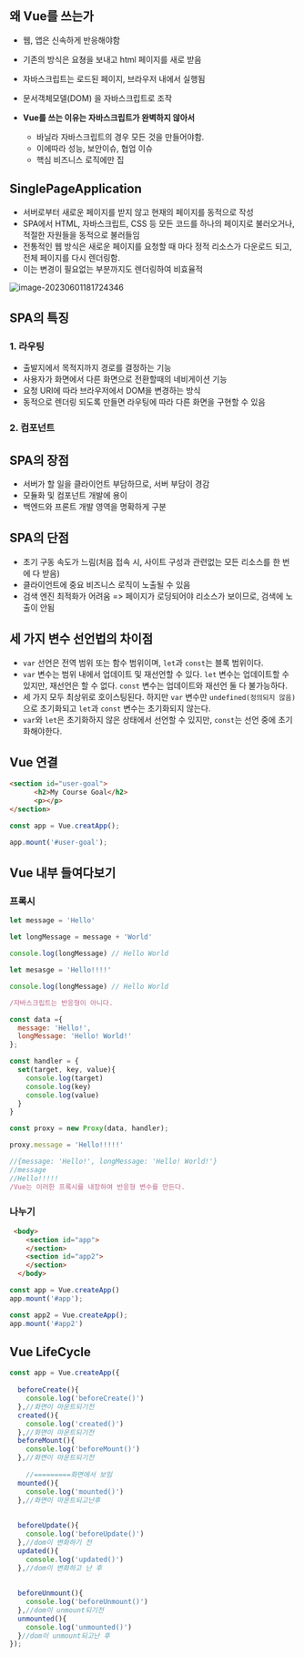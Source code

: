 

## 왜 Vue를 쓰는가

- 웹, 앱은 신속하게 반응해야함
- 기존의 방식은 요쳥을 보내고 html 페이지를 새로 받음
- 자바스크립트는 로드된 페이지, 브라우저 내에서 실행됨
- 문서객체모델(DOM) 을 자바스크립트로 조작

- **Vue를 쓰는 이유는 자바스크립트가 완벽하지 않아서**
  - 바닐라 자바스크립트의 경우 모든 것을 만들어야함.
  - 이에따라 성능, 보안이슈, 협업 이슈
  - 핵심 비즈니스 로직에만 집



## SinglePageApplication

- 서버로부터 새로운 페이지를 받지 않고 현재의 페이지를 동적으로 작성
- SPA에서 HTML, 자바스크립트, CSS 등 모든 코드를 하나의 페이지로 불러오거나, 적절한 자원들을 동적으로 불러들임
- 전통적인 웹 방식은 새로운 페이지를 요청할 때 마다 정적 리소스가 다운로드 되고, 전체 페이지를 다시 렌더링함.
- 이는 변경이 필요없는 부분까지도 렌더링하여 비효율적

![image-20230601181724346](https://github.com/HangHang13/Mybatis-Vue3-/assets/82326116/2d8477be-41c7-419a-8f08-801ca2c3a510)



## SPA의 특징

### 1. 라우팅

- 출발지에서 목적지까지 경로를 결정하는 기능
- 사용자가 화면에서 다른 화면으로 전환할때의 네비게이션 기능
- 요청 URI에 따라 브라우저에서 DOM을 변경하는 방식
- 동적으로 렌더링 되도록 만들면 라우팅에 따라 다른 화면을 구현할 수 있음

### 2. 컴포넌트



## SPA의 장점

- 서버가 할 일을 클라이언트 부담하므로, 서버 부담이 경감
- 모듈화 및 컴포넌트 개발에 용이
- 백엔드와 프론트 개발 영역을 명확하게 구분

## SPA의 단점

- 초기 구동 속도가 느림(처음 접속 시, 사이트 구성과 관련없는 모든 리소스를 한 번에 다 받음)
- 클라이언트에 중요 비즈니스 로직이 노출될 수 있음
- 검색 엔진 최적화가 어려움 => 페이지가 로딩되어야 리소스가 보이므로, 검색에 노출이 안됨





## 세 가지 변수 선언법의 차이점

- `var` 선언은 전역 범위 또는 함수 범위이며, `let`과 `const`는 블록 범위이다.
- `var` 변수는 범위 내에서 업데이트 및 재선언할 수 있다. `let` 변수는 업데이트할 수 있지만, 재선언은 할 수 없다. `const` 변수는 업데이트와 재선언 둘 다 불가능하다.
- 세 가지 모두 최상위로 호이스팅된다. 하지만 `var` 변수만 `undefined(정의되지 않음)`으로 초기화되고 `let`과 `const` 변수는 초기화되지 않는다.
- `var`와 `let`은 초기화하지 않은 상태에서 선언할 수 있지만, `const`는 선언 중에 초기화해야한다.





## Vue 연결

```html
<section id="user-goal">
      <h2>My Course Goal</h2>
      <p></p>
</section>
```

```js
const app = Vue.creatApp();

app.mount('#user-goal');
```





## Vue 내부 들여다보기



### 프록시

```js
let message = 'Hello'

let longMessage = message + 'World'

console.log(longMessage) // Hello World

let mesasge = 'Hello!!!!'

console.log(longMessage) // Hello World

/자바스크립트는 반응형이 아니다.
```

```js
const data ={
  message: 'Hello!',
  longMessage: 'Hello! World!'
};

const handler = {
  set(target, key, value){
    console.log(target)
    console.log(key)
    console.log(value)
  }
}

const proxy = new Proxy(data, handler);

proxy.message = 'Hello!!!!!'

//{message: 'Hello!', longMessage: 'Hello! World!'}
//message
//Hello!!!!!
/Vue는 이러한 프록시를 내장하여 반응형 변수를 만든다.
```



### 나누기

```html
 <body>
    <section id="app">
    </section>
    <section id="app2">
    </section>
  </body>
```



```js
const app = Vue.createApp()
app.mount('#app');

const app2 = Vue.createApp();
app.mount('#app2')
```



## Vue LifeCycle

```js
const app = Vue.createApp({
  
  beforeCreate(){
    console.log('beforeCreate()')
  },//화면이 마운트되기전
  created(){
    console.log('created()')
  },//화면이 마운트되기전
  beforeMount(){
    console.log('beforeMount()')
  },//화면이 마운트되기전
    
    //=========화면에서 보임
  mounted(){
    console.log('mounted()')
  },//화면이 마운트되고난후
    
    
  beforeUpdate(){
    console.log('beforeUpdate()')
  },//dom이 변화하기 전
  updated(){
    console.log('updated()')
  },//dom이 변화하고 난 후
    
    
  beforeUnmount(){
    console.log('beforeUnmount()')
  },//dom이 unmount되기전
  unmounted(){
    console.log('unmounted()')
  }//dom이 unmount되고난 후
});
```

